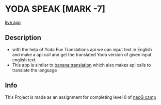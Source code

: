 # YODA SPEAK [MARK -7]

[live app](https://know-ur-weather.netlify.app/)

## Description

- with the help of Yoda Fun Translations api we can input text in English and make a api call and get the translated Yoda version of given input english text
- This app is similar to [banana translation](https://banana-bowrax.netlify.app/) which also makes api calls to translate the language


## Info

This Project is made as an assignment for completing level 0 of  [neoG camp](https://neog.camp/qualifier/point-system)
